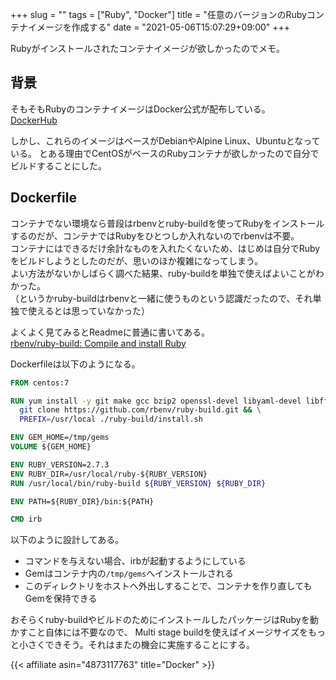 +++
slug = ""
tags = ["Ruby", "Docker"]
title = "任意のバージョンのRubyコンテナイメージを作成する"
date = "2021-05-06T15:07:29+09:00"
+++

Rubyがインストールされたコンテナイメージが欲しかったのでメモ。

<!--more-->

## 背景

そもそもRubyのコンテナイメージはDocker公式が配布している。  
[DockerHub](https://hub.docker.com/_/ruby)

しかし、これらのイメージはベースがDebianやAlpine Linux、Ubuntuとなっている。
とある理由でCentOSがベースのRubyコンテナが欲しかったので自分でビルドすることにした。

## Dockerfile

コンテナでない環境なら普段はrbenvとruby-buildを使ってRubyをインストールするのだが、コンテナではRubyをひとつしか入れないのでrbenvは不要。  
コンテナにはできるだけ余計なものを入れたくないため、はじめは自分でRubyをビルドしようとしたのだが、思いのほか複雑になってしまう。  
よい方法がないかしばらく調べた結果、ruby-buildを単独で使えばよいことがわかった。  
（というかruby-buildはrbenvと一緒に使うものという認識だったので、それ単独で使えるとは思っていなかった）

よくよく見てみるとReadmeに普通に書いてある。  
[rbenv/ruby-build: Compile and install Ruby](https://github.com/rbenv/ruby-build)

Dockerfileは以下のようになる。

``` dockerfile
FROM centos:7

RUN yum install -y git make gcc bzip2 openssl-devel libyaml-devel libffi-devel readline-devel zlib-devel gdbm-devel ncurses-devel && \
  git clone https://github.com/rbenv/ruby-build.git && \
  PREFIX=/usr/local ./ruby-build/install.sh

ENV GEM_HOME=/tmp/gems
VOLUME ${GEM_HOME}

ENV RUBY_VERSION=2.7.3
ENV RUBY_DIR=/usr/local/ruby-${RUBY_VERSION}
RUN /usr/local/bin/ruby-build ${RUBY_VERSION} ${RUBY_DIR}

ENV PATH=${RUBY_DIR}/bin:${PATH}

CMD irb
```

以下のように設計してある。

* コマンドを与えない場合、irbが起動するようにしている
* Gemはコンテナ内の`/tmp/gems`へインストールされる
* このディレクトリをホストへ外出しすることで、コンテナを作り直してもGemを保持できる

おそらくruby-buildやビルドのためにインストールしたパッケージはRubyを動かすこと自体には不要なので、
Multi stage buildを使えばイメージサイズをもっと小さくできそう。それはまたの機会に実施することにする。

{{< affiliate asin="4873117763" title="Docker" >}}
